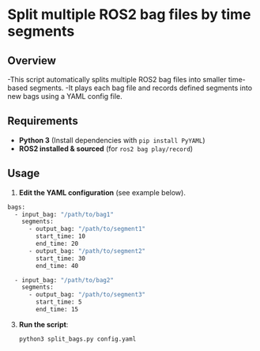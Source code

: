 # Split multiple ROS2 bag files by time segments

## Overview
-This script automatically splits multiple ROS2 bag files into smaller time-based segments.
-It plays each bag file and records defined segments into new bags using a YAML config file. 

## Requirements
- **Python 3** (Install dependencies with `pip install PyYAML`)
- **ROS2 installed & sourced** (for `ros2 bag play/record`)

## Usage
1. **Edit the YAML configuration** (see example below).
```bash
bags:
  - input_bag: "/path/to/bag1"
    segments:
      - output_bag: "/path/to/segment1"
        start_time: 10
        end_time: 20
      - output_bag: "/path/to/segment2"
        start_time: 30
        end_time: 40

  - input_bag: "/path/to/bag2"
    segments:
      - output_bag: "/path/to/segment3"
        start_time: 5
        end_time: 15
```
3. **Run the script**:
   ```bash
   python3 split_bags.py config.yaml
   ```
